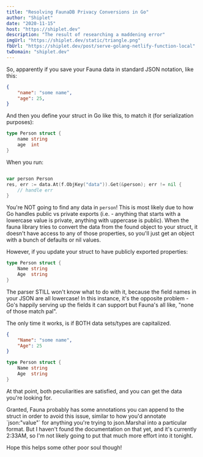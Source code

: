 ```yaml
---
title: "Resolving FaunaDB Privacy Conversions in Go"
author: "Shiplet"
date: "2020-11-15"
host: "https://shiplet.dev"
description: "The result of researching a maddening error"
imgUrl: "https://shiplet.dev/static/triangle.png"
fbUrl: "https://shiplet.dev/post/serve-golang-netlify-function-local"
twDomain: "shiplet.dev"
---
```


So, apparently if you save your Fauna data in standard JSON notation, like this:

```json
{
    "name": "some name",
    "age": 25,
}
```

And then you define your struct in Go like this, to match it (for serialization purposes):

```go
type Person struct {
    name string
    age  int
}
```

When you run:

```go

var person Person
res, err := data.At(f.ObjKey("data")).Get(&person); err != nil {
    // handle err
}
```

You're NOT going to find any data in `person`! This is most likely due to how Go handles public vs private exports (i.e. - anything that starts with a lowercase value is private, anything with uppercase is public).
When the fauna library tries to convert the data from the found object to your struct, it doesn't have access to any of those properties, so you'll just get an object with a bunch of defaults or nil values.

However, if you update your struct to have publicly exported properties:

```go
type Person struct {
    Name string
    Age  string
}
```

The parser STILL won't know what to do with it, because the field names in your JSON are all lowercase! In this instance, it's the opposite problem - Go's happily serving up the fields it can support
but Fauna's all like, "none of those match pal".

The only time it works, is if BOTH data sets/types are capitalized.

```json
{
    "Name": "some name",
    "Age": 25
}
```

```go
type Person struct {
    Name string
    Age  string
}
```

At that point, both peculiarities are satisfied, and you can get the data you're looking for.

Granted, Fauna probably has some annotations you can append to the struct in order to avoid this issue, similar to how you'd annotate \`json:"value"\` for anything you're trying to json.Marshal into a particular format.
But I haven't found the documentation on that yet, and it's currently 2:33AM, so I'm not likely going to put that much more effort into it tonight.

Hope this helps some other poor soul though!